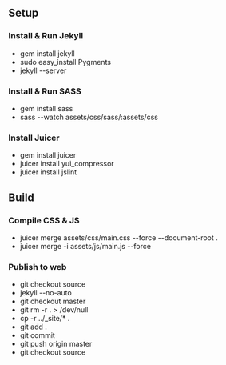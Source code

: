 ## Setup

### Install & Run Jekyll
- gem install jekyll
- sudo easy_install Pygments
- jekyll --server

### Install & Run SASS
- gem install sass
- sass --watch assets/css/sass/:assets/css

### Install Juicer
- gem install juicer
- juicer install yui_compressor
- juicer install jslint

## Build

### Compile CSS & JS
- juicer merge assets/css/main.css --force --document-root .
- juicer merge -i assets/js/main.js --force

### Publish to web
- git checkout source
- jekyll --no-auto
- git checkout master
- git rm -r . > /dev/null
- cp -r ../_site/* .
- git add . 
- git commit
- git push origin master
- git checkout source